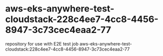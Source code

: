# aws-eks-anywhere-test-cloudstack-228c4ee7-4cc8-4456-8947-3c73cec4eaa2-77
repository for use with E2E test job aws-eks-anywhere-test-cloudstack:228c4ee7-4cc8-4456-8947-3c73cec4eaa2-77
